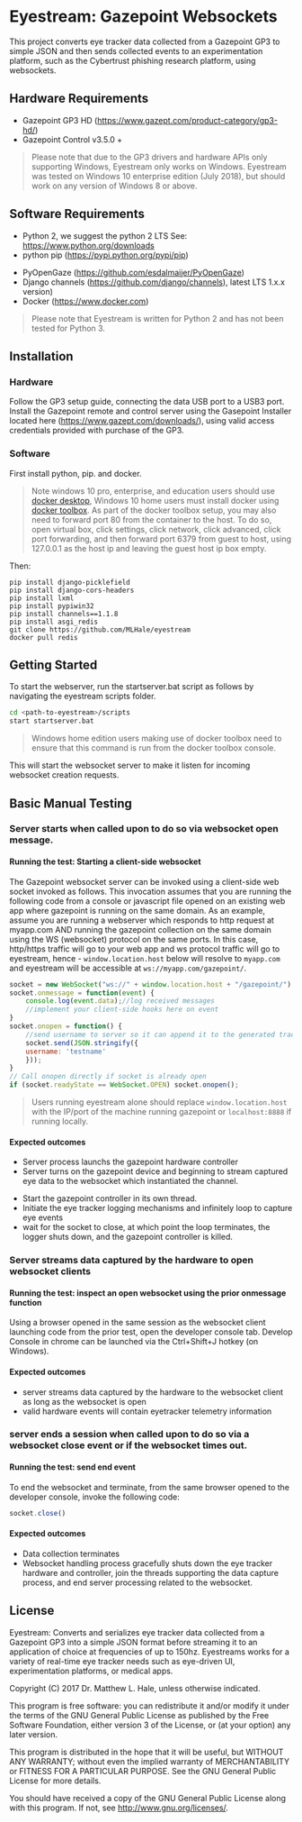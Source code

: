 # Eyestream: Gazepoint Websockets
This project converts eye tracker data collected from a Gazepoint GP3 to simple JSON and then sends collected events to an experimentation platform, such as the Cybertrust phishing research platform, using websockets.

## Hardware Requirements
* Gazepoint GP3 HD (https://www.gazept.com/product-category/gp3-hd/)
* Gazepoint Control v3.5.0 +

> Please note that due to the GP3 drivers and hardware APIs only supporting Windows, Eyestream only works on Windows. Eyestream was tested on Windows 10 enterprise edition (July 2018), but should work on any version of Windows 8 or above.

## Software Requirements
* Python 2, we suggest the python 2 LTS See: https://www.python.org/downloads
* python pip (https://pypi.python.org/pypi/pip)
<!-- * ntplib for time Synchronization (https://pypi.python.org/pypi/ntplib/) -->
* PyOpenGaze (https://github.com/esdalmaijer/PyOpenGaze)
* Django channels (https://github.com/django/channels), latest LTS 1.x.x version)
* Docker (https://www.docker.com)

> Please note that Eyestream is written for Python 2 and has not been tested for Python 3.

## Installation
### Hardware
Follow the GP3 setup guide, connecting the data USB port to a USB3 port.
Install the Gazepoint remote and control server using the Gasepoint Installer located here (https://www.gazept.com/downloads/), using valid access credentials provided with purchase of the GP3.

### Software
First install python, pip. and docker.

> Note windows 10 pro, enterprise, and education users should use [docker desktop](https://docs.docker.com/docker-for-windows/install/), Windows 10 home users must install docker using [docker toolbox](https://docs.docker.com/toolbox/toolbox_install_windows/). As part of the docker toolbox setup, you may also need to forward port 80 from the container to the host. To do so, open virtual box, click settings, click network, click advanced, click port forwarding, and then forward port 6379 from guest to host, using 127.0.0.1 as the host ip and leaving the guest host ip box empty.

Then:

```
pip install django-picklefield
pip install django-cors-headers
pip install lxml
pip install pypiwin32
pip install channels==1.1.8
pip install asgi_redis
git clone https://github.com/MLHale/eyestream
docker pull redis
```

## Getting Started
To start the webserver, run the startserver.bat script as follows by navigating the eyestream scripts folder. 
```bash
cd <path-to-eyestream>/scripts
start startserver.bat
```
> Windows home edition users making use of docker toolbox need to ensure that this command is run from the docker toolbox console. 

This will start the websocket server to make it listen for incoming websocket creation requests.


## Basic Manual Testing


### Server starts when called upon to do so via websocket open message.
#### Running the test: Starting a client-side websocket
The Gazepoint websocket server can be invoked using a client-side web socket invoked as follows. This invocation assumes that you are running the following code from a console or javascript file opened on an existing web app where gazepoint is running on the same domain. As an example, assume you are running a webserver which responds to http request at myapp.com AND running the gazepoint collection on the same domain using the WS (websocket) protocol on the same ports. In this case, http/https traffic will go to your web app and ws protocol traffic will go to eyestream, hence - ```window.location.host``` below will resolve to ```myapp.com``` and eyestream will be accessible at ```ws://myapp.com/gazepoint/```.

```js
socket = new WebSocket("ws://" + window.location.host + "/gazepoint/");
socket.onmessage = function(event) {
    console.log(event.data);//log received messages
    //implement your client-side hooks here on event
}
socket.onopen = function() {
    //send username to server so it can append it to the generated tracker events
    socket.send(JSON.stringify({
  	username: 'testname'
    }));
}
// Call onopen directly if socket is already open
if (socket.readyState == WebSocket.OPEN) socket.onopen();
```

> Users running eyestream alone should replace ```window.location.host``` with the IP/port of the machine running gazepoint or ```localhost:8888``` if running locally.

#### Expected outcomes
- Server process launchs the gazepoint hardware controller
- Server turns on the gazepoint device and beginning to stream captured eye data to the websocket which instantiated the channel.
* Start the gazepoint controller in its own thread.
* Initiate the eye tracker logging mechanisms and infinitely loop to capture eye events
* wait for the socket to close, at which point the loop terminates, the logger shuts down, and the gazepoint controller is killed.

### Server streams data captured by the hardware to open websocket clients
#### Running the test: inspect an open websocket using the prior onmessage function
Using a browser opened in the same session as the websocket client launching code from the prior test, open the developer console tab. Develop Console in chrome can be launched via the Ctrl+Shift+J hotkey (on Windows).

#### Expected outcomes
- server streams data captured by the hardware to the websocket client as long as the websocket is open
- valid hardware events will contain eyetracker telemetry information


### server ends a session when called upon to do so via a websocket close event or if the websocket times out.
#### Running the test: send end event
To end the websocket and terminate, from the same browser opened to the developer console, invoke the following code:
```js
socket.close()
```

#### Expected outcomes
- Data collection terminates
- Websocket handling process gracefully shuts down the eye tracker hardware and controller, join the threads supporting the data capture process, and end server processing related to the websocket.

## License
Eyestream: Converts and serializes eye tracker data collected from a Gazepoint GP3 into a simple JSON format before streaming it to an application of choice at frequencies of up to 150hz. Eyestreams works for a variety of real-time eye tracker needs such as eye-driven UI, experimentation platforms, or medical apps.

Copyright (C) 2017 Dr. Matthew L. Hale, unless otherwise indicated.

This program is free software: you can redistribute it and/or modify
it under the terms of the GNU General Public License as published by
the Free Software Foundation, either version 3 of the License, or
(at your option) any later version.

This program is distributed in the hope that it will be useful,
but WITHOUT ANY WARRANTY; without even the implied warranty of
MERCHANTABILITY or FITNESS FOR A PARTICULAR PURPOSE.  See the
GNU General Public License for more details.

You should have received a copy of the GNU General Public License
along with this program.  If not, see <http://www.gnu.org/licenses/>.
